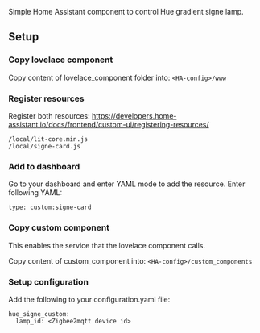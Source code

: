 Simple Home Assistant component to control Hue gradient signe lamp.

## Setup

### Copy lovelace component

Copy content of lovelace_component folder into: `<HA-config>/www`

### Register resources

Register both resources: https://developers.home-assistant.io/docs/frontend/custom-ui/registering-resources/

```
/local/lit-core.min.js
/local/signe-card.js
```

### Add to dashboard

Go to your dashboard and enter YAML mode to add the resource. Enter following YAML:

```
type: custom:signe-card
```

### Copy custom component

This enables the service that the lovelace component calls.

Copy content of custom_component into: `<HA-config>/custom_components`

### Setup configuration

Add the following to your configuration.yaml file:

```
hue_signe_custom:
  lamp_id: <Zigbee2mqtt device id>
```
